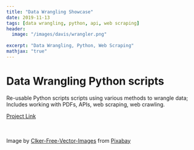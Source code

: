 ```yaml
---
title: "Data Wrangling Showcase"
date: 2019-11-13
tags: [data wrangling, python, api, web scraping]
header:
  image: "/images/davis/wrangler.png"
  
excerpt: "Data Wrangling, Python, Web Scraping"
mathjax: "true"
---
```


# Data Wrangling Python scripts 
Re-usable Python scripts scripts using various methods to wrangle data; Includes working with PDFs, APIs, web scraping, web crawling.

<a href="https://github.com/amodavis/Data_Wrangling">Project Link</a>

<br>
<br>
Image by <a href="https://pixabay.com/users/clker-free-vector-images-3736/?utm_source=link-attribution&amp;utm_medium=referral&amp;utm_campaign=image&amp;utm_content=37585">Clker-Free-Vector-Images</a> from <a href="https://pixabay.com/?utm_source=link-attribution&amp;utm_medium=referral&amp;utm_campaign=image&amp;utm_content=37585">Pixabay</a>
